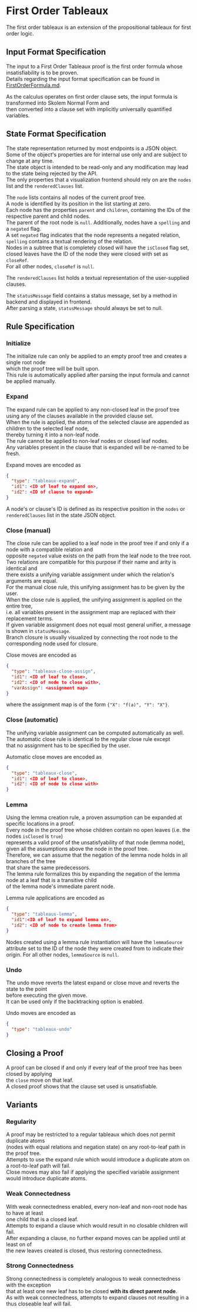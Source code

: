 # First Order Tableaux

The first order tableaux is an extension of the propositional tableaux for first order logic.

## Input Format Specification

The input to a First Order Tableaux proof is the first order formula whose insatisfiability is to be proven.  
Details regarding the input format specification can be found in [FirstOrderFormula.md](./FirstOrderFormula.md).  

As the calculus operates on first order clause sets, the input formula is transformed into Skolem Normal Form and   
then converted into a clause set with implicitly universally quantified variables.

## State Format Specification

The state representation returned by most endpoints is a JSON object.  
Some of the object's properties are for internal use only and are subject to change at any time.  
The state object is intended to be read-only and any modification may lead to the state being rejected by the API.  
The only properties that a visualization frontend should rely on are the `nodes` list and the `renderedClauses` list.  

The `node` lists contains all nodes of the current proof tree.  
A node is identified by its position in the list starting at zero.  
Each node has the properties `parent` and `children`, containing the IDs of the respective parent and child nodes.  
The parent of the root node is `null`. Additionally, nodes have a `spelling` and a `negated` flag.  
A set `negated` flag indicates that the node represents a negated relation,  
`spelling` contains a textual rendering of the relation.  
Nodes in a subtree that is completely closed will have the `isClosed` flag set,  
closed leaves have the ID of the node they were closed with set as `closeRef`.  
For all other nodes, `closeRef` is `null`.

The `renderedClauses` list holds a textual representation of the user-supplied clauses.

The `statusMessage` field contains a status message, set by a method in backend and displayed in frontend.  
After parsing a state, `statusMessage` should always be set to null.

## Rule Specification

### Initialize

The initialize rule can only be applied to an empty proof tree and creates a single root node   
which the proof tree will be built upon.  
This rule is automatically applied after parsing the input formula and cannot be applied manually.  

### Expand

The expand rule can be applied to any non-closed leaf in the proof tree  
using any of the clauses available in the provided clause set.  
When the rule is applied, the atoms of the selected clause are appended as children to the selected leaf node,  
thereby turning it into a non-leaf node.  
The rule cannot be applied to non-leaf nodes or closed leaf nodes.  
Any variables present in the clause that is expanded will be re-named to be fresh.  

Expand moves are encoded as 
```json
{
  "type": "tableaux-expand", 
  "id1": <ID of leaf to expand on>, 
  "id2": <ID of clause to expand>
}
```
A node's or clause's ID is defined as its respective position in the `nodes` or `renderedClauses` 
list in the state JSON object.

### Close (manual)

The close rule can be applied to a leaf node in the proof tree if and only if a node with a compatible relation and  
opposite `negated` value exists on the path from the leaf node to the tree root.   
Two relations are compatible for this purpose if their name and arity is identical and  
there exists a unifying variable assignment under which the relation's arguments are equal.  
For the manual close rule, this unifying assignment has to be given by the user.  
When the close rule is applied, the unifying assignment is applied on the entire tree,  
i.e. all variables present in the assignment map are replaced with their replacement terms.   
If given variable assignment does not equal most general unifier, a message is shown in `statusMessage`.   
Branch closure is usually visualized by connecting the root node to the corresponding node used for closure.  

Close moves are encoded as 
```json
{
  "type": "tableaux-close-assign", 
  "id1": <ID of leaf to close>, 
  "id2": <ID of node to close with>, 
  "varAssign": <assignment map>
}
```
where the assignment map is of the form `{"X": "f(a)", "Y": "X"}`.

### Close (automatic)

The unifying variable assignment can be computed automatically as well.  
The automatic close rule is identical to the regular close rule except  
that no assignment has to be specified by the user.  

Automatic close moves are encoded as 
```json
{
  "type": "tableaux-close", 
  "id1": <ID of leaf to close>, 
  "id2": <ID of node to close with>
}
```

### Lemma

Using the lemma creation rule, a proven assumption can be expanded at specific locations in a proof.  
Every node in the proof tree whose children contain no open leaves (i.e. the nodes `isClosed` is `true`)  
represents a valid proof of the unsatisfyability of that node (lemma node),  
given all the assumptions above the node in the proof tree.  
Therefore, we can assume that the negation of the lemma node holds in all branches of the tree  
that share the same predecessors.  
The lemma rule formalizes this by expanding the negation of the lemma node at a leaf that is a transitive child  
of the lemma node's immediate parent node.  

Lemma rule applications are encoded as 
```json
{
  "type": "tableaux-lemma", 
  "id1":<ID of leaf to expand lemma on>, 
  "id2": <ID of node to create lemma from>
}  
```
Nodes created using a lemma rule instantiation will have the `lemmaSource` attribute set to the ID 
of the node they were created from to indicate their origin. For all other nodes, `lemmaSource` is `null`.

### Undo

The undo move reverts the latest expand or close move and reverts the state to the point  
before executing the given move.  
It can be used only if the backtracking option is enabled.  

Undo moves are encoded as 
```json
{
  "type": "tableaux-undo"
}
```

## Closing a Proof

A proof can be closed if and only if every leaf of the proof tree has been closed by applying  
the `close` move on that leaf.  
A closed proof shows that the clause set used is unsatisfiable. 

## Variants

### Regularity

A proof may be restricted to a regular tableaux which does not permit duplicate atoms  
(nodes with equal relations and negation state) on any root-to-leaf path in the proof tree.  
Attempts to use the expand rule which would introduce a duplicate atom on a root-to-leaf path will fail.  
Close moves may also fail if applying the specified variable assignment would introduce duplicate atoms. 

### Weak Connectedness

With weak connectedness enabled, every non-leaf and non-root node has to have at least  
one child that is a closed leaf.  
Attempts to expand a clause which would result in no closable children will fail.  
After expanding a clause, no further expand moves can be applied until at least on of  
the new leaves created is closed, thus restoring connectedness.  

### Strong Connectedness

Strong connectedness is completely analogous to weak connectedness with the exception  
that at least one new leaf has to be closed **with its direct parent node**.  
As with weak connectedness, attempts to expand clauses not resulting in a thus closeable leaf will fail.  
